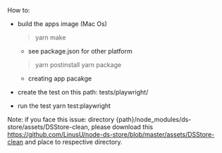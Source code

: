 How to:

- build the apps image (Mac Os)
  > yarn make
  * see package.json for other platform
  
  > yarn postinstall
  > yarn package
  * creating app pacakge
- create the test on this path: tests/playwright/

- run the test
  yarn test:playwright

Note: if you face this issue: directory {path}/node_modules/ds-store/assets/DSStore-clean, please download this https://github.com/LinusU/node-ds-store/blob/master/assets/DSStore-clean and place to respective directory.
